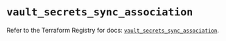 # `vault_secrets_sync_association`

Refer to the Terraform Registry for docs: [`vault_secrets_sync_association`](https://registry.terraform.io/providers/hashicorp/vault/5.1.0/docs/resources/secrets_sync_association).
